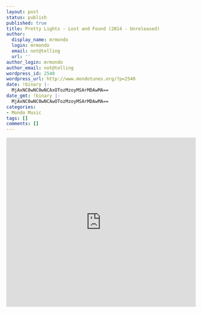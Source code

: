 ```yaml
---
layout: post
status: publish
published: true
title: Pretty Lights - Lost and Found (2014 - Unreleased)
author:
  display_name: mrmondo
  login: mrmondo
  email: not@telling
  url: ''
author_login: mrmondo
author_email: not@telling
wordpress_id: 2540
wordpress_url: http://www.mondotunes.org/?p=2540
date: !binary |-
  MjAxNC0wNC0wNCAxOTozMzoyMSArMDAwMA==
date_gmt: !binary |-
  MjAxNC0wNC0wNCAwOTozMzoyMSArMDAwMA==
categories:
- Mondo Music
tags: []
comments: []
---
```

<iframe width="100%" height="450" scrolling="no" frameborder="no" src="https://w.soundcloud.com/player/?url=https%3A//api.soundcloud.com/tracks/137939910&amp;auto_play=false&amp;hide_related=false&amp;visual=true"></iframe>
